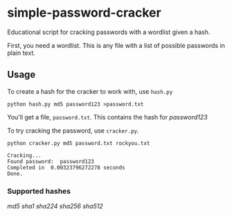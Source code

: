 # simple-password-cracker
Educational script for cracking passwords with a wordlist given a hash.

First, you need a wordlist. This is any file with a list of possible passwords in plain text.

## Usage

To create a hash for the cracker to work with, use `hash.py`

```shell
python hash.py md5 password123 >password.txt
```

You'll get a file, `password.txt`. This contains the hash for *password123*

To try cracking the password, use `cracker.py`.

```shell
python cracker.py md5 password.txt rockyou.txt
```
```
Cracking...
Found password:  password123
Completed in  0.00323796272278 seconds
Done.
```

### Supported hashes
*md5*
*sha1*
*sha224*
*sha256*
*sha512*

